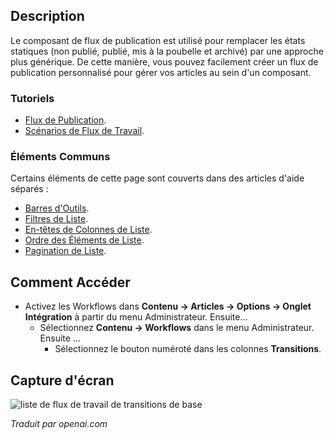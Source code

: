 <!-- Filename: Help4.x:Transitions_List:_Basic_Workflow  / Display title: Transitions: Flux de travail de base -->

## Description

Le composant de flux de publication est utilisé pour remplacer les états statiques (non publié, publié, mis à la poubelle et archivé) par une approche plus générique. De cette manière, vous pouvez facilement créer un flux de publication personnalisé pour gérer vos articles au sein d'un composant.

### Tutoriels

* [Flux de Publication](jdocmanual?article=user/workflows/workflow).
* [Scénarios de Flux de Travail](jdocmanual?article=user/workflows/workflow-scenarios).

### Éléments Communs

Certains éléments de cette page sont couverts dans des articles d'aide séparés :

* [Barres d'Outils](jdocmanual?article=help/common-elements/toolbars).
* [Filtres de Liste](jdocmanual?article=help/common-elements/list-filters).
* [En-têtes de Colonnes de Liste](jdocmanual?article=help/common-elements/list-column-headers).
* [Ordre des Éléments de Liste](jdocmanual?article=help/common-elements/list-ordering).
* [Pagination de Liste](jdocmanual?article=help/common-elements/list-pagination).

## Comment Accéder

- Activez les Workflows dans
  **Contenu → Articles → Options → Onglet Intégration** à partir
  du menu Administrateur. Ensuite...
  - Sélectionnez **Contenu → Workflows** dans le menu Administrateur. Ensuite
    ...
    - Sélectionnez le bouton numéroté dans les colonnes **Transitions**.

## Capture d'écran

![liste de flux de travail de transitions de base](../../../fr/images/workflows/transitions-basic-workflow-list.png)

*Traduit par openai.com*

